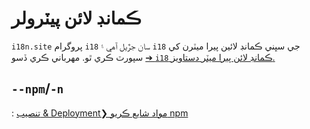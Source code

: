 # ڪمانڊ لائن پيٽرولر

`i18n.site` پروگرام `i18` سان جڙيل آهي ۽ `i18` جي سڀني ڪمانڊ لائين پيرا ميٽرن کي سپورٽ ڪري ٿو. مھرباني ڪري ڏسو [➔ `i18` ڪمانڊ لائن پيرا ميٽر دستاويز.](/i18/cli)

## `--npm`/`-n`

: [تنصيب & Deployment❯ مواد شايع ڪريو npm](/i18n.site/use#npm)